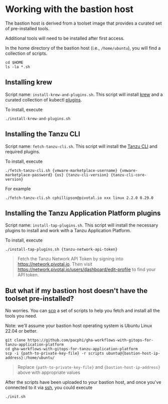 # Working with the bastion host

The bastion host is derived from a toolset image that provides a curated set of pre-installed tools.

Additional tools will need to be installed after first access.

In the home directory of the bastion host (i.e., `/home/ubuntu`), you will find a collection of scripts.

```
cd $HOME
ls -la *.sh
```

## Installing krew

Script name: `install-krew-and-plugins.sh`.  This script will install [krew](https://krew.sigs.k8s.io) and a curated collection of kubectl [plugins](https://krew.sigs.k8s.io/plugins/).

To install, execute

```
./install-krew-and-plugins.sh
```

## Installing the Tanzu CLI

Script name: `fetch-tanzu-cli.sh`.  This script will install the [Tanzu CLI](https://docs.vmware.com/en/VMware-Tanzu-Kubernetes-Grid/1.6/vmware-tanzu-kubernetes-grid-16/GUID-install-cli.html) and required plugins.

To install, execute

```
./fetch-tanzu-cli.sh {vmware-marketplace-username} {vmware-marketplace-password} {os} {tanzu-cli-version} {tanzu-cli-core-version}
```

For example

```
./fetch-tanzu-cli.sh cphillipson@pivotal.io xxx linux 2.2.0 0.29.0
```

## Installing the Tanzu Application Platform plugins

Script name: `install-tap-plugins.sh`.  This script will install the necessary plugins to install and work with a Tanzu Application Platform.

To install, execute

```
./install-tap-plugins.sh {tanzu-network-api-token}
```
> Fetch the Tanzu Network API Token by signing into https://network.pivotal.io.  Then visit https://network.pivotal.io/users/dashboard/edit-profile to find your API token.


## But what if my bastion host doesn't have the toolset pre-installed?

No worries.  You can [scp](https://linuxconfig.org/scp) a set of scripts to help you fetch and install all the tools you need.

Note: we'll assume your bastion host operating system is Ubuntu Linux 22.04 or better.

```
git clone https://github.com/pacphi/gha-workflows-with-gitops-for-tanzu-application-platform
cd gha-workflows-with-gitops-for-tanzu-application-platform
scp -i {path-to-private-key-file} -r scripts ubuntu@{bastion-host-ip-address}:/home/ubuntu/
```
> Replace `{path-to-private-key-file}` and `{bastion-host-ip-address}` above with appropriate values

After the scripts have been uploaded to your bastion host, and once you've connected to it via [ssh](https://linuxconfig.org/ssh), you could execute

```
./init.sh
```
